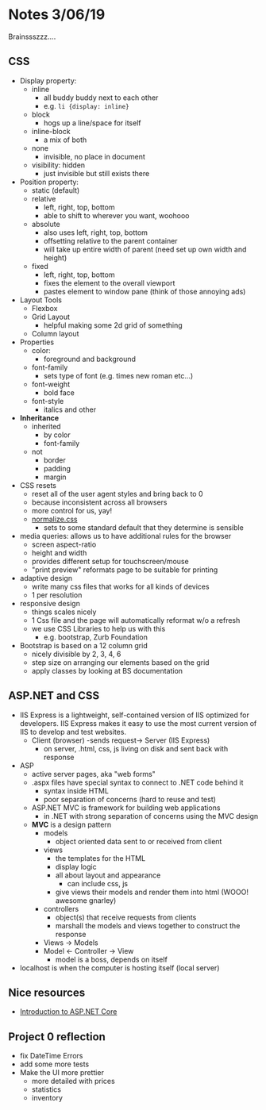 # Notes 3/06/19
Brainssszzz....

## CSS
- Display property:
	- inline
		- all buddy buddy next to each other
		- e.g. `li {display: inline}`
	- block
		- hogs up a line/space for itself
	- inline-block
		- a mix of both
	- none
		- invisible, no place in document
	- visibility: hidden
		- just invisible but still exists there
- Position property:
	- static (default)
	- relative
		- left, right, top, bottom
		- able to shift to wherever you want, woohooo
	- absolute
		- also uses left, right, top, bottom
		- offsetting relative to the parent container
		- will take up entire width of parent (need set up own width and height)
	- fixed
		- left, right, top, bottom
		- fixes the element to the overall viewport
		- pastes element to window pane (think of those annoying ads)
- Layout Tools
	- Flexbox
	- Grid Layout
		- helpful making some 2d grid of something
	- Column layout
- Properties
	- color:
		- foreground and background
	- font-family
		- sets type of font (e.g. times new roman etc...)
	- font-weight
		- bold face
	- font-style
		- italics and other
- **Inheritance**
	- inherited
		- by color
		- font-family
	- not
		- border
		- padding
		- margin
- CSS resets
	- reset all of the user agent styles and bring back to 0
	- because inconsistent across all browsers
	- more control for us, yay!
	- [normalize.css](https://necolas.github.io/normalize.css/)
		- sets to some standard default that they determine is sensible
- media queries: allows us to have additional rules for the browser
	- screen aspect-ratio
	- height and width
	- provides different setup for touchscreen/mouse 
	- "print preview" reformats page to be suitable for printing
- adaptive design
	- write many css files that works for all kinds of devices
	- 1 per resolution
- responsive design
	- things scales nicely
	- 1 Css file and the page will automatically reformat w/o a refresh
	- we use CSS Libraries to help us with this
		- e.g. bootstrap, Zurb Foundation
- Bootstrap is based on a 12 column grid
	- nicely divisible by 2, 3, 4, 6
	- step size on arranging our elements based on the grid
	- apply classes by looking at BS documentation

## ASP.NET and CSS
- IIS Express is a lightweight, self-contained version of IIS optimized for developers. IIS Express makes it easy to use the most current version of IIS to develop and test websites.
	- Client (browser) -sends request-> Server (IIS Express) 
		- on server, .html, css, js living on disk and sent back with response
- ASP
	- active server pages, aka "web forms"
	- .aspx files have special syntax to connect to .NET code behind it
		- syntax inside HTML
		- poor separation of concerns (hard to reuse and test)
	- ASP.NET MVC is framework for building web applications
		- in .NET with strong separation of concerns using the MVC design
	- **MVC** is a design pattern
		- models
			- object oriented data sent to or received from client
		- views 
			- the templates for the HTML
			- display logic
			- all about layout and appearance
				- can include css, js
			- give views their models and render them into html (WOOO! awesome gnarley)
		- controllers
			- object(s) that receive requests from clients 
			- marshall the models and views together to construct the response
		- Views -> Models
		- Model <- Controller -> View
			- model is a boss, depends on itself
- localhost is when the computer is hosting itself (local server)



## Nice resources
- [Introduction to ASP.NET Core](https://docs.microsoft.com/en-us/aspnet/core/?view=aspnetcore-2.2)


## Project 0 reflection
- fix DateTime Errors
- add some more tests
- Make the UI more prettier
	- more detailed with prices
	- statistics
	- inventory